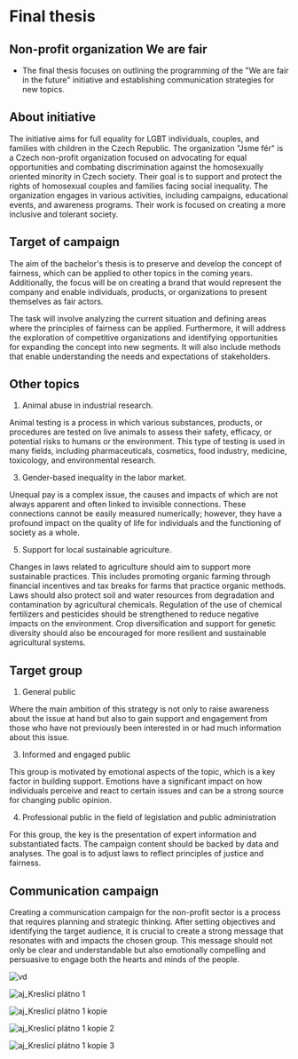 # Final thesis
## Non-profit organization We are fair
- The final thesis focuses on outlining the programming of the "We are fair in the future" initiative and establishing communication strategies for new topics. 

## About initiative
The initiative aims for full equality for LGBT individuals, couples, and families with children in the Czech Republic. The organization "Jsme fér" is a Czech non-profit organization focused on advocating for equal opportunities and combating discrimination against the homosexually oriented minority in Czech society. Their goal is to support and protect the rights of homosexual couples and families facing social inequality. The organization engages in various activities, including campaigns, educational events, and awareness programs. Their work is focused on creating a more inclusive and tolerant society.

## Target of campaign
The aim of the bachelor's thesis is to preserve and develop the concept of fairness, which can be applied to other topics in the coming years. Additionally, the focus will be on creating a brand that would represent the company and enable individuals, products, or organizations to present themselves as fair actors.

The task will involve analyzing the current situation and defining areas where the principles of fairness can be applied. Furthermore, it will address the exploration of competitive organizations and identifying opportunities for expanding the concept into new segments. It will also include methods that enable understanding the needs and expectations of stakeholders.

## Other topics
1. Animal abuse in industrial research.

Animal testing is a process in which various substances, products, or procedures are tested on live animals to assess their safety, efficacy, or potential risks to humans or the environment. This type of testing is used in many fields, including pharmaceuticals, cosmetics, food industry, medicine, toxicology, and environmental research.

3. Gender-based inequality in the labor market.

Unequal pay is a complex issue, the causes and impacts of which are not always apparent and often linked to invisible connections. These connections cannot be easily measured numerically; however, they have a profound impact on the quality of life for individuals and the functioning of society as a whole.

5. Support for local sustainable agriculture.

Changes in laws related to agriculture should aim to support more sustainable practices. This includes promoting organic farming through financial incentives and tax breaks for farms that practice organic methods. Laws should also protect soil and water resources from degradation and contamination by agricultural chemicals. Regulation of the use of chemical fertilizers and pesticides should be strengthened to reduce negative impacts on the environment. Crop diversification and support for genetic diversity should also be encouraged for more resilient and sustainable agricultural systems.

## Target group

1. General public

Where the main ambition of this strategy is not only to raise awareness about the issue at hand but also to gain support and engagement from those who have not previously been interested in or had much information about this issue.

3. Informed and engaged public

This group is motivated by emotional aspects of the topic, which is a key factor in building support. Emotions have a significant impact on how individuals perceive and react to certain issues and can be a strong source for changing public opinion.

4. Professional public in the field of legislation and public administration

For this group, the key is the presentation of expert information and substantiated facts. The campaign content should be backed by data and analyses. The goal is to adjust laws to reflect principles of justice and fairness.


## Communication campaign

Creating a communication campaign for the non-profit sector is a process that requires planning and strategic thinking. After setting objectives and identifying the target audience, it is crucial to create a strong message that resonates with and impacts the chosen group. This message should not only be clear and understandable but also emotionally compelling and persuasive to engage both the hearts and minds of the people.

![vd](https://github.com/KlaraSvobodova/English-for-designers/assets/152971101/6746006f-3733-4502-83c9-9f09d9e31a0b)

![aj_Kreslicí plátno 1](https://github.com/KlaraSvobodova/English-for-designers/assets/152971101/a541eb74-bbd8-4181-8a89-cba764ed832b)

![aj_Kreslicí plátno 1 kopie](https://github.com/KlaraSvobodova/English-for-designers/assets/152971101/bd4eecd2-86b2-4ba7-a0b7-87f29d691fef)

![aj_Kreslicí plátno 1 kopie 2](https://github.com/KlaraSvobodova/English-for-designers/assets/152971101/9af67533-8da9-465d-a63a-959300c77acf)

![aj_Kreslicí plátno 1 kopie 3](https://github.com/KlaraSvobodova/English-for-designers/assets/152971101/6304f6cc-e927-4a68-937b-9db8ea24cc57)
